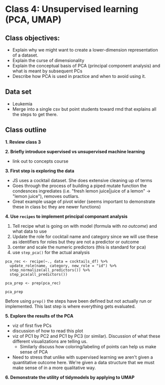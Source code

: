 # Class 4: Unsupervised learning (PCA, UMAP)

## Class objectives:
- Explain why we might want to create a lower-dimension representation of a dataset.
- Explain the curse of dimensionality
- Explain the conceptual basis of PCA (principal component analysis) and what is meant by subsequent PCs
- Describe how PCA is used in practice and when to avoid using it.

## Data set
- Leukemia
- Merge into a single csv but point students toward rmd that explains all the steps to get there.

## Class outline

**1. Review class 3**

**2. Briefly introduce supervised vs unsupervised machine learning**
- link out to concepts course

**3. First step is exploring the data**
- JS uses a cocktail dataset. She does extensive cleaning up of terms
- Goes through the process of building a piped mutate function the condesnces ingrediates (i.e. "fresh lemon juice|juice of a lemon" -> "lemon juice"), removes outliars.
- Great example usage of pivot wider (seems important to demonstrate these in class bc they are newer functions)

**4. Use `recipes` to implement principal componant analysis**
1. Tell recipe what is going on with model (formula with _no outcome_) and what data to use
2. Update the role for cocktail name and category since we will use these as identifiers for roles but they are not a predictor or outcome
3. center and scale the numeric predictors (this is standard for pca)
4. use `step_pca()` for the actual analysis

```
pca_rec <- recipe(~., data = cocktails_df) %>%
  update_role(name, category, new_role = "id") %>%
  step_normalize(all_predictors()) %>%
  step_pca(all_predictors())
  
pca_prep <- prep(pca_rec)

pca_prep
```

Before using `prep()` the steps have been defined but not actually run or implemented. This last step is where everything gets evaluated.
  
**5. Explore the results of the PCA**
- viz of first five PCs
- discussion of how to read this plot
- viz of PC1 by PC2 and PC1 by PC3 (or similar). Discussion of what these different visualizations are telling us.
  - Similarly discuss how coloring/labeling of points can help us make sense of PCA
- Need to stress that unlike with supervised learning we aren't given a quantitative outcome here. We're given a data structure that we must make sense of in a more qualitative way.

**6. Demonstrate the utility of tidymodels by applying to UMAP**

